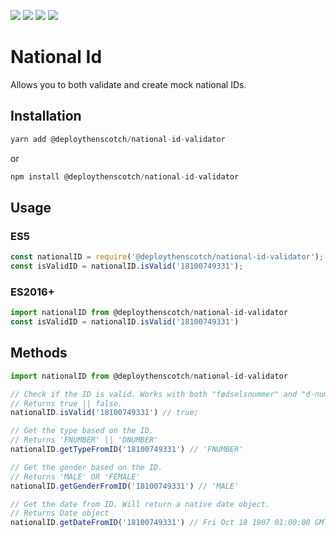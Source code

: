 [![](https://img.shields.io/npm/v/@deploythenscotch/national-id-validator?style=flat-square)](https://github.com/terjeofnorway/NationalIDValidator)
[![](https://img.shields.io/static/v1?label=coverage&message=96%&color=limegreen&style=flat-square)](https://github.com/terjeofnorway/NationalIDValidator)
[![](https://img.shields.io/badge/License-MIT-blue.svg?style=flat-square)](https://opensource.org/licenses/MIT)
[![](https://img.shields.io/bundlephobia/minzip/@deploythenscotch/national-id-validator)](https://opensource.org/licenses/MIT)

# National Id

Allows you to both validate and create mock national IDs.

## Installation

```javascript
yarn add @deploythenscotch/national-id-validator
```

or

```javascript
npm install @deploythenscotch/national-id-validator
```

## Usage

### ES5

```javascript
const nationalID = require('@deploythenscotch/national-id-validator');
const isValidID = nationalID.isValid('18100749331');
```

### ES2016+

```javascript
import nationalID from @deploythenscotch/national-id-validator
const isValidID = nationalID.isValid('18100749331')
```

## Methods

```javascript
import nationalID from @deploythenscotch/national-id-validator

// Check if the ID is valid. Works with both "fødselsnummer" and "d-nummer".
// Returns true || false.
nationalID.isValid('18100749331') // true;

// Get the type based on the ID.
// Returns 'FNUMBER' || 'DNUMBER'
nationalID.getTypeFromID('18100749331') // 'FNUMBER'

// Get the gender based on the ID.
// Returns 'MALE' OR 'FEMALE'
nationalID.getGenderFromID('18100749331') // 'MALE'

// Get the date from ID. Will return a native date object.
// Returns Date object
nationalID.getDateFromID('18100749331') // Fri Oct 18 1907 01:00:00 GMT+0100
```
